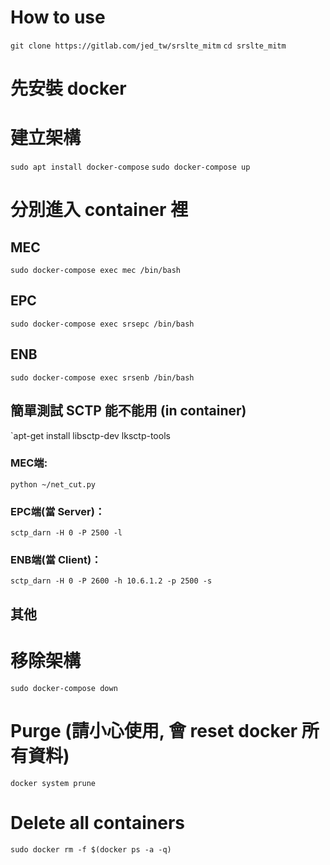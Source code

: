 # How to use
`git clone https://gitlab.com/jed_tw/srslte_mitm`
`cd srslte_mitm`

# 先安裝 docker

# 建立架構
`sudo apt install docker-compose`
`sudo docker-compose up`

# 分別進入 container 裡
## MEC
`sudo docker-compose exec mec /bin/bash`

## EPC
`sudo docker-compose exec srsepc /bin/bash`

## ENB
`sudo docker-compose exec srsenb /bin/bash`


## 簡單測試 SCTP 能不能用 (in container)
`apt-get install libsctp-dev lksctp-tools

### MEC端:
`python ~/net_cut.py`

### EPC端(當 Server)：
`sctp_darn -H 0 -P 2500 -l`

### ENB端(當 Client)：
`sctp_darn -H 0 -P 2600 -h 10.6.1.2 -p 2500 -s`

## 其他
# 移除架構
`sudo docker-compose down`

# Purge (請小心使用, 會 reset docker 所有資料)
`docker system prune`

#  Delete all containers
`sudo docker rm -f $(docker ps -a -q)`